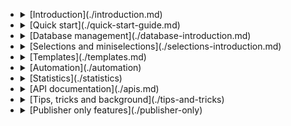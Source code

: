 *   <details><summary>[Introduction](./introduction.md)</summary>
        * [Glossary](./definitions)
    </details>
*   <details><summary>[Quick start](./quick-start-guide.md)</summary>
        * [Setting up a sender domain](./quick-sender-domain-guide.md)
        * [Setting up a database](./quick-database-guide.md)
        * [Your first mailing](./quick-mailing-guide.md)
    </details>
*   <details><summary>[Database management](./database-introduction.md)</summary>
        * [Fields and collections](./database-fields-and-collections.md)
        * [Unsubscribe behaviour](./database-unsubscribe-behavior.md)
        * [Importing profiles](./database-import.md)
        * [Exporting profiles](./database-export.md)
        * [Privacy](./privacy.md)
        * [Restrictions](./database-restrictions.md)
    </details>
*   <details><summary>[Selections and miniselections](./selections-introduction.md)</summary>
        * [Management options for selections](./selections-settings.md)
        * [Rules and conditions](./selections-conditions.md)
        * [Optimizing selections](./selections-optimization.md)
    </details>
*   <details><summary>[Templates](./templates.md)</summary>
        * [Videos and GIFs](./templates-video-gif.md)
        * [Litmus](./litmus.md)
    </details>
*   <details><summary>[Automation](./automation)</summary>
        * [Personalization](./personalization.md)
        * [Follow-ups](./database-follow-ups.md)
        * [Selections](./selections-introduction.md)
        * [Data-scripts](./data-object.md)
    </details>
*   <details><summary>[Statistics](./statistics)</summary>
        * [Results of a mailing](./statistics-mailing)
        * [Exporting statistics](./statistics-export)
        * [Logfiles](./logfiles-ms)
    </details>
*   <details><summary>[API documentation](./apis.md)</summary>
        * [REST API v2](./restv2/rest-api.md)
        * [REST API v1](./restv1/rest-api.md)
        * [WebHooks](./webhooks.md)
        * [SOAP API](./soap-api-documentation)
    </details>
*   <details><summary>[Tips, tricks and background](./tips-and-tricks)</summary>
        * [Accounts and users](./accounts-and-users.md)
        * [License and billing](./license-and-billing)
        * [Sender reputation](./sender-reputation)
        * [Sender domains](./sender-domains)
        * [Headers](./headers)
    </details>
*   <details><summary>[Publisher only features](./publisher-only)</summary>
        * [Mobile mailings](./mobile-mailing)
        * [Surveys](./surveys)
        * [Websites](./websites)
        * [Web forms](./webforms)
        * [Styling](./emailings-publisher-styling)
        * [RSS and ATOM feeds](./rss-and-atom-feeds)
        * [Advanced options](./advanced-options)
    </details>
